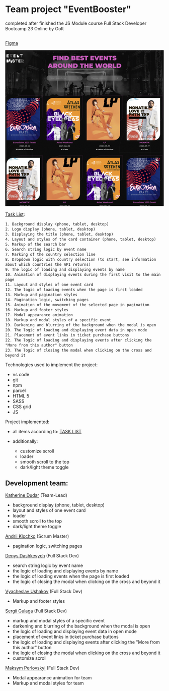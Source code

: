 # Team project "EventBooster"

completed after finished the JS Module course Full Stack Developer Bootcamp 23
Online by GoIt

##

[Figma](<https://www.figma.com/file/AOs5DvnIvdZ67VSFGB2vXc/EVENT-BOOSTER-(Copy)?node-id=0%3A1>)

![Screenshot](./assets/screenshot.png)

[Task List](https://docs.google.com/spreadsheets/d/19zS365fIf0gNfE8-Q-ruMeYiI7GVlrtNLl45MvLXDPs/edit#gid=0):

```
1. Background display (phone, tablet, desktop)
2. Logo display (phone, tablet, desktop)
3. Displaying the title (phone, tablet, desktop)
4. Layout and styles of the card container (phone, tablet, desktop)
5. Markup of the search bar
6. Search string logic by event name
7. Marking of the country selection line
8. Dropdown logic with country selection (to start, see information about which countries the API returns)
9. The logic of loading and displaying events by name
10. Animation of displaying events during the first visit to the main page
11. Layout and styles of one event card
12. The logic of loading events when the page is first loaded
13. Markup and pagination styles
14. Pagination logic, switching pages
15. Animation of the movement of the selected page in pagination
16. Markup and footer styles
17. Modal appearance animation
18. Markup and modal styles of a specific event
19. Darkening and blurring of the background when the modal is open
20. The logic of loading and displaying event data in open mode
21. Placement of event links in ticket purchase buttons
22. The logic of loading and displaying events after clicking the "More from this author" button
23. The logic of closing the modal when clicking on the cross and beyond it
```

Technologies used to implement the project:

- vs code
- git
- npm
- parcel
- HTML 5
- SASS
- CSS grid
- JS

Project implemented:

- all items according to:
  [TASK LIST](https://docs.google.com/spreadsheets/d/19zS365fIf0gNfE8-Q-ruMeYiI7GVlrtNLl45MvLXDPs/edit#gid=0)

- additionally:
  - customize scroll
  - loader
  - smooth scroll to the top
  - dark/light theme toggle

## Development team:

[Katherine Dudar](https://github.com/Katherineeeeeeee) (Team-Lead)

- background display (phone, tablet, desktop)
- layout and styles of one event card
- loader
- smooth scroll to the top
- dark/light theme toggle

[Andrii Klochko](https://github.com/oLORDer) (Scrum Master)

- pagination logic, switching pages

[Denys Dashkevych](https://github.com/MajorPrestige) (Full Stack Dev)

- search string logic by event name
- the logic of loading and displaying events by name
- the logic of loading events when the page is first loaded
- the logic of closing the modal when clicking on the cross and beyond it

[Vyacheslav Ushakov](https://github.com/zerkel1991) (Full Stack Dev)

- Markup and footer styles

[Sergii Gulaga](https://github.com/Ry6ens) (Full Stack Dev)

- markup and modal styles of a specific event
- darkening and blurring of the background when the modal is open
- the logic of loading and displaying event data in open mode
- placement of event links in ticket purchase buttons
- the logic of loading and displaying events after clicking the "More from this
  author" button
- the logic of closing the modal when clicking on the cross and beyond it
- customize scroll

[Maksym Perlovskyi](https://github.com/Maksym150678) (Full Stack Dev)

- Modal appearance animation for team
- Markup and modal styles for team
